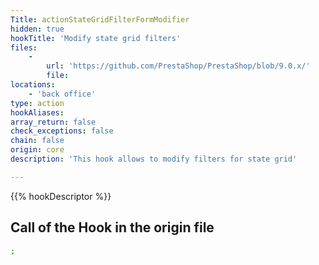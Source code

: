 ```yaml
---
Title: actionStateGridFilterFormModifier
hidden: true
hookTitle: 'Modify state grid filters'
files:
    -
        url: 'https://github.com/PrestaShop/PrestaShop/blob/9.0.x/'
        file: 
locations:
    - 'back office'
type: action
hookAliases: 
array_return: false
check_exceptions: false
chain: false
origin: core
description: 'This hook allows to modify filters for state grid'

---
```


{{% hookDescriptor %}}

## Call of the Hook in the origin file

```php
;
```
